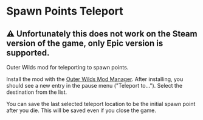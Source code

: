 # Spawn Points Teleport

## ⚠️ Unfortunately this does not work on the Steam version of the game, only Epic version is supported.

Outer Wilds mod for teleporting to spawn points.

Install the mod with the [Outer Wilds Mod Manager](https://outerwildsmods.com/mod-manager/). After installing, you should see a new entry in the pause menu ("Teleport to..."). Select the destination from the list.

You can save the last selected teleport location to be the initial spawn point after you die. This will be saved even if you close the game.
